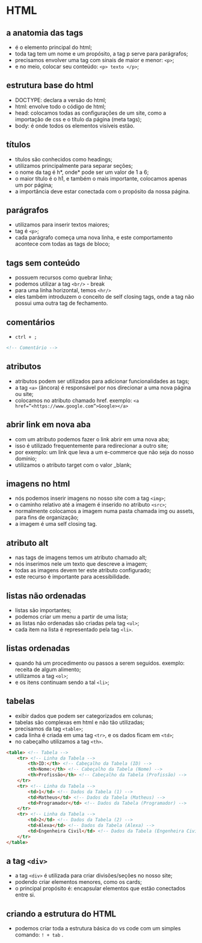 # HTML

## a anatomia das tags

- é o elemento principal do html;
- toda tag tem um nome e um propósito, a tag p serve para parágrafos;
- precisamos envolver uma tag com sinais de maior e menor: ```<p>```;
- e no meio, colocar seu conteúdo: ```<p> texto </p>```;

## estrutura base do html

- DOCTYPE: declara a versão do html;
- html: envolve todo o código de html;
- head: colocamos todas as configurações de um site, como a importação de css e o título da página (meta tags);
- body: é onde todos os elementos visíveis estão.

## títulos

- títulos são conhecidos como headings;
- utilizamos principalmente para separar seções;
- o nome da tag é h*, onde* pode ser um valor de 1 a 6;
- o maior título é o h1, e também o mais importante, colocamos apenas um por página;
- a importância deve estar conectada com o propósito da nossa página.

## parágrafos

- utilizamos para inserir textos maiores;
- tag é ```<p>```;
- cada parágrafo começa uma nova linha, e este comportamento acontece com todas as tags de bloco;

## tags sem conteúdo

- possuem recursos como quebrar linha;
- podemos utilizar a tag ```<br/>``` - break
- para uma linha horizontal, temos ```<hr/>```
- eles também introduzem o conceito de self closing tags, onde a tag não possui uma outra tag de fechamento.

## comentários

- `ctrl + ;`

```html
<!-- Comentário -->
```

## atributos

- atributos podem ser utilizados para adicionar funcionalidades as tags;
- a tag ```<a>``` (âncora) é responsável por nos direcionar a uma nova página ou site;
- colocamos no atributo chamado href. exemplo: ```<a href=”<https://www.google.com”>Google></a>```

## abrir link em nova aba

- com um atributo podemos fazer o link abrir em uma nova aba;
- isso é utilizado frequentemente para redirecionar a outro site;
- por exemplo: um link que leva a um e-commerce que não seja do nosso domínio;
- utilizamos o atributo target com o valor _blank;

## imagens no html

- nós podemos inserir imagens no nosso site com a tag ```<img>```;
- o caminho relativo até a imagem é inserido no atributo ```<src>```;
- normalmente colocamos a imagem numa pasta chamada img ou assets, para fins de organização;
- a imagem é uma self closing tag.

## atributo alt

- nas tags de imagens temos um atributo chamado alt;
- nós inserimos nele um texto que descreve a imagem;
- todas as imagens devem ter este atributo configurado;
- este recurso é importante para acessibilidade.

## listas não ordenadas

- listas são importantes;
- podemos criar um menu a partir de uma lista;
- as listas não ordenadas são criadas pela tag ```<ul>```;
- cada item na lista é representado pela tag ```<li>```.

## listas ordenadas

- quando há um procedimento ou passos a serem seguidos. exemplo: receita de algum alimento;
- utilizamos a tag ```<ol>```;
- e os itens continuam sendo a tal ```<li>```;

## tabelas

- exibir dados que podem ser categorizados em colunas;
- tabelas são complexas em html e não tão utilizadas;
- precisamos da tag ```<table>```;
- cada linha é criada em uma tag ```<tr>```, e os dados ficam em ```<td>```;
- no cabeçalho utilizamos a tag ```<th>```.

```html
<table> <!-- Tabela -->
    <tr> <!-- Linha da Tabela -->
        <th>ID:</th> <!-- Cabeçalho da Tabela (ID) -->
        <th>Nome:</th> <!-- Cabeçalho da Tabela (Nome) -->
        <th>Profissão</th> <!-- Cabeçalho da Tabela (Profissão) -->
    </tr>
    <tr> <!-- Linha da Tabela -->
        <td>1</td> <!-- Dados da Tabela (1) -->
        <td>Matheus</td> <!-- Dados da Tabela (Matheus) -->
        <td>Programador</td> <!-- Dados da Tabela (Programador) -->
    </tr>
    <tr> <!-- Linha da Tabela -->
        <td>2</td> <!-- Dados da Tabela (2) -->
        <td>Alexa</td> <!-- Dados da Tabela (Alexa) -->
        <td>Engenheira Civil</td> <!-- Dados da Tabela (Engenheira Civil) -->
    </tr>
</table>

```

## a tag ```<div>```

- a tag ```<div>``` é utilizada para criar divisões/seções no nosso site;
- podendo criar elementos menores, como os cards;
- o principal propósito é: encapsular elementos que estão conectados entre si.

## criando a estrutura do HTML

- podemos criar toda a estrutura básica do vs code com um simples comando: `! + tab` .
